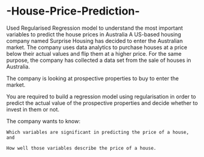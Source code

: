 # -House-Price-Prediction-
Used Regularised Regression model to understand the most important variables to predict the house prices in Australia
A US-based housing company named Surprise Housing has decided to enter the Australian market. The company uses data analytics to purchase houses at a price below their actual values and flip them at a higher price. For the same purpose, the company has collected a data set from the sale of houses in Australia. 

The company is looking at prospective properties to buy to enter the market.

You are required to build a regression model using regularisation in order to predict the actual value of the prospective properties and decide whether to invest in them or not.

The company wants to know:

    Which variables are significant in predicting the price of a house, and

    How well those variables describe the price of a house.
